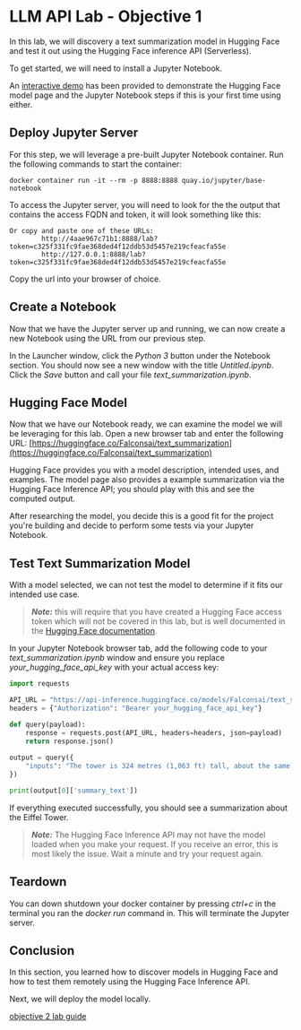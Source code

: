 # LLM API Lab - Objective 1

In this lab, we will discovery a text summarization model in Hugging Face and test it out using the Hugging Face inference API (Serverless).

To get started, we will need to install a Jupyter Notebook.

An [interactive demo](https://app.revel.vivun.com/demos/2258dcce-cf99-45e7-8dc1-29b6437de242/paths/94f47199-14a8-4779-8f1c-4c0a812dee46) has been provided to demonstrate the Hugging Face model page and the Jupyter Notebook steps if this is your first time using either. 

## Deploy Jupyter Server

For this step, we will leverage a pre-built Jupyter Notebook container.  Run the following commands to start the container:

```shell
docker container run -it --rm -p 8888:8888 quay.io/jupyter/base-notebook
```

To access the Jupyter server, you will need to look for the the output that contains the access FQDN and token, it will look something like this:

```shell
Or copy and paste one of these URLs:
        http://4aae967c71b1:8888/lab?token=c325f331fc9fae368ded4f12ddb53d5457e219cfeacfa55e
        http://127.0.0.1:8888/lab?token=c325f331fc9fae368ded4f12ddb53d5457e219cfeacfa55e
```

Copy the url into your browser of choice.

## Create a Notebook

Now that we have the Jupyter server up and running, we can now create a new Notebook using the URL from our previous step.

In the Launcher window, click the _Python 3_ button under the Notebook section.  You should now see a new window with the title _Untitled.ipynb_.  Click the _Save_ button and call your file _text_summarization.ipynb_.

## Hugging Face Model

Now that we have our Notebook ready, we can examine the model we will be leveraging for this lab.  Open a new browser tab and enter the following URL: [https://huggingface.co/Falconsai/text_summarization](https://huggingface.co/Falconsai/text_summarization)

Hugging Face provides you with a model description, intended uses, and examples.  The model page also provides a example summarization via the Hugging Face Inference API; you should play with this and see the computed output.

After researching the model, you decide this is a good fit for the project you're building and decide to perform some tests via your Jupyter Notebook.

## Test Text Summarization Model

With a model selected, we can not test the model to determine if it fits our intended use case.

> **_Note:_** this will require that you have created a Hugging Face access token which will not be covered in this lab, but is well documented in the [Hugging Face documentation](https://huggingface.co/docs/hub/en/security-tokens). 

In your Jupyter Notebook browser tab, add the following code to your _text_summarization.ipynb_ window and ensure you replace _your_hugging_face_api_key_ with your actual access key:

```python
import requests

API_URL = "https://api-inference.huggingface.co/models/Falconsai/text_summarization"
headers = {"Authorization": "Bearer your_hugging_face_api_key"}

def query(payload):
	response = requests.post(API_URL, headers=headers, json=payload)
	return response.json()
	
output = query({
	"inputs": "The tower is 324 metres (1,063 ft) tall, about the same height as an 81-storey building, and the tallest structure in Paris. Its base is square, measuring 125 metres (410 ft) on each side. During its construction, the Eiffel Tower surpassed the Washington Monument to become the tallest man-made structure in the world, a title it held for 41 years until the Chrysler Building in New York City was finished in 1930. It was the first structure to reach a height of 300 metres. Due to the addition of a broadcasting aerial at the top of the tower in 1957, it is now taller than the Chrysler Building by 5.2 metres (17 ft). Excluding transmitters, the Eiffel Tower is the second tallest free-standing structure in France after the Millau Viaduct.",
})

print(output[0]['summary_text'])
```

If everything executed successfully, you should see a summarization about the Eiffel Tower.  

> **_Note:_** The Hugging Face Inference API may not have the model loaded when you make your request.  If you receive an error, this is most likely the issue.  Wait a minute and try your request again.

## Teardown

You can down shutdown your docker container by pressing _ctrl+c_ in the terminal you ran the _docker run_ command in.  This will terminate the Jupyter server.

## Conclusion

In this section, you learned how to discover models in Hugging Face and how to test them remotely using the Hugging Face Inference API.

Next, we will deploy the model locally.

[objective 2 lab guide](../objective2/README.md)